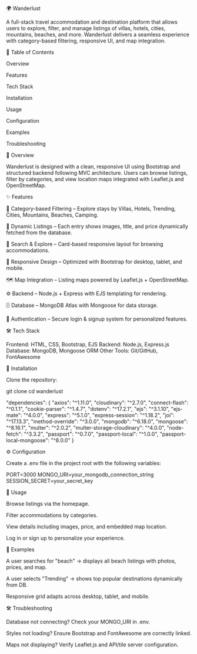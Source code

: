 🌍 Wanderlust

A full-stack travel accommodation and destination platform that allows users to explore, filter, and manage listings of villas, hotels, cities, mountains, beaches, and more.
Wanderlust delivers a seamless experience with category-based filtering, responsive UI, and map integration.


📑 Table of Contents

Overview

Features

Tech Stack

Installation

Usage

Configuration

Examples

Troubleshooting



📝 Overview

Wanderlust is designed with a clean, responsive UI using Bootstrap and structured backend following MVC architecture. Users can browse listings, filter by categories, and view location maps integrated with Leaflet.js and OpenStreetMap.



✨ Features

🏡 Category-based Filtering – Explore stays by Villas, Hotels, Trending, Cities, Mountains, Beaches, Camping.

📸 Dynamic Listings – Each entry shows images, title, and price dynamically fetched from the database.

🔎 Search & Explore – Card-based responsive layout for browsing accommodations.

📱 Responsive Design – Optimized with Bootstrap for desktop, tablet, and mobile.

🗺️ Map Integration – Listing maps powered by Leaflet.js + OpenStreetMap.

⚙️ Backend – Node.js + Express with EJS templating for rendering.

🗄️ Database – MongoDB Atlas with Mongoose for data storage.

🔐 Authentication – Secure login & signup system for personalized features.



🛠️ Tech Stack

Frontend: HTML, CSS, Bootstrap, EJS
Backend: Node.js, Express.js
Database: MongoDB, Mongoose ORM
Other Tools: Git/GitHub, FontAwesome



🚀 Installation

Clone the repository:

git clone 
cd wanderlust

"dependencies": {
    "axios": "^1.11.0",
    "cloudinary": "^2.7.0",
    "connect-flash": "^0.1.1",
    "cookie-parser": "^1.4.7",
    "dotenv": "^17.2.1",
    "ejs": "^3.1.10",
    "ejs-mate": "^4.0.0",
    "express": "^5.1.0",
    "express-session": "^1.18.2",
    "joi": "^17.13.3",
    "method-override": "^3.0.0",
    "mongodb": "^6.18.0",
    "mongoose": "^8.16.1",
    "multer": "^2.0.2",
    "multer-storage-cloudinary": "^4.0.0",
    "node-fetch": "^3.3.2",
    "passport": "^0.7.0",
    "passport-local": "^1.0.0",
    "passport-local-mongoose": "^8.0.0"
}



⚙️ Configuration

Create a .env file in the project root with the following variables:

PORT=3000
MONGO_URI=your_mongodb_connection_string
SESSION_SECRET=your_secret_key



📖 Usage

Browse listings via the homepage.

Filter accommodations by categories.

View details including images, price, and embedded map location.

Log in or sign up to personalize your experience.



🌟 Examples

A user searches for "beach" → displays all beach listings with photos, prices, and map.

A user selects "Trending" → shows top popular destinations dynamically from DB.

Responsive grid adapts across desktop, tablet, and mobile.



🛠️ Troubleshooting

Database not connecting? Check your MONGO_URI in .env.

Styles not loading? Ensure Bootstrap and FontAwesome are correctly linked.

Maps not displaying? Verify Leaflet.js and API/tile server configuration.
